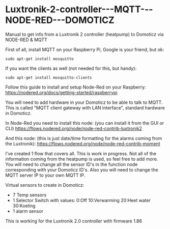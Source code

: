 # Luxtronik-2-controller---MQTT---NODE-RED---DOMOTICZ
Manual to get info from a Luxtronik 2 controller (heatpump) to Domoticz via NODE-RED &amp; MQTT

First of all, install MQTT on your Raspberry Pi, Google is your friend, but ok:
```
sudo apt-get install mosquitto
```

If you want the clients as well (not needed for this, but handy):
```
sudo apt-get install mosquitto-clients
```
Follow this guide to install and setup Node-Red on your Raspberry:
https://nodered.org/docs/getting-started/raspberrypi

You will need to add hardware in your Domoticz to be able to talk to MQTT. This is called "MQTT client gateway with LAN interface", standard hardware in Domoticz.

In Node-Red you need to install this node: (you can install it from the GUI or CLI)
https://flows.nodered.org/node/node-red-contrib-luxtronik2

And this node: (this is just date/time formatting for the alarms coming from the Luxtronik):
https://flows.nodered.org/node/node-red-contrib-moment

I've created 1 flow that covers all. This is work in progress. Not all of the information coming from the heatpump is used, so feel free to add more.
You will need to change all the sensor ID's in the function node corresponding with your Domoticz ID's.
Also you will need to change the MQTT server IP to your own MQTT IP.

Virtual sensors to create in Domoticz:
- 7 Temp sensors
- 1 Selector Switch with values: 0:Off 10:Verwarming 20:Heet water 30:Koeling
- 1 alarm sensor

This is working for the Luxtronik 2.0 controller with firmware 1.86

